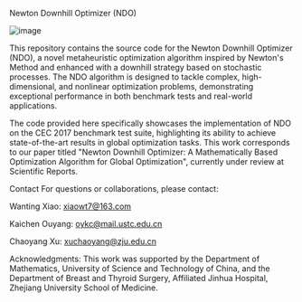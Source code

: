 Newton Downhill Optimizer (NDO)

![image](https://github.com/user-attachments/assets/2b1c9698-b1fc-4099-8862-e8de3dcc9e92)


This repository contains the source code for the Newton Downhill Optimizer (NDO), a novel metaheuristic optimization algorithm inspired by Newton's Method and enhanced with a downhill strategy based on stochastic processes. The NDO algorithm is designed to tackle complex, high-dimensional, and nonlinear optimization problems, demonstrating exceptional performance in both benchmark tests and real-world applications.

The code provided here specifically showcases the implementation of NDO on the CEC 2017 benchmark test suite, highlighting its ability to achieve state-of-the-art results in global optimization tasks. This work corresponds to our paper titled "Newton Downhill Optimizer: A Mathematically Based Optimization Algorithm for Global Optimization", currently under review at Scientific Reports.

Contact
For questions or collaborations, please contact:

Wanting Xiao: xiaowt7@163.com

Kaichen Ouyang: oykc@mail.ustc.edu.cn

Chaoyang Xu: xuchaoyang@zju.edu.cn

Acknowledgments: This work was supported by the Department of Mathematics, University of Science and Technology of China, and the Department of Breast and Thyroid Surgery, Affiliated Jinhua Hospital, Zhejiang University School of Medicine.
